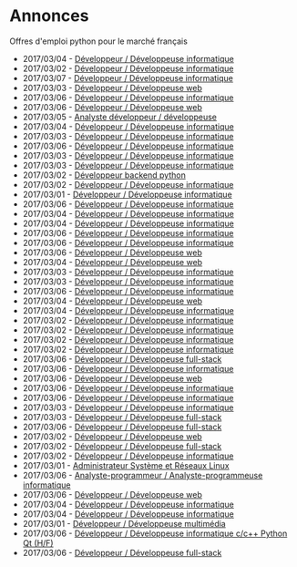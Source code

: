 # Annonces

Offres d'emploi python pour le marché français

* 2017/03/04 - [Développeur / Développeuse informatique](http://www.pyjobs.fr/jobs/details/5106/developpeur-developpeuse-informatique "Développeur / Développeuse informatique")
* 2017/03/02 - [Développeur / Développeuse informatique](http://www.pyjobs.fr/jobs/details/5090/developpeur-developpeuse-informatique "Développeur / Développeuse informatique")
* 2017/03/07 - [Développeur / Développeuse informatique](http://www.pyjobs.fr/jobs/details/5129/developpeur-developpeuse-informatique "Développeur / Développeuse informatique")
* 2017/03/03 - [Développeur / Développeuse web](http://www.pyjobs.fr/jobs/details/5097/developpeur-developpeuse-web "Développeur / Développeuse web")
* 2017/03/06 - [Développeur / Développeuse informatique](http://www.pyjobs.fr/jobs/details/5121/developpeur-developpeuse-informatique "Développeur / Développeuse informatique")
* 2017/03/06 - [Développeur / Développeuse web](http://www.pyjobs.fr/jobs/details/5120/developpeur-developpeuse-web "Développeur / Développeuse web")
* 2017/03/05 - [Analyste développeur / développeuse](http://www.pyjobs.fr/jobs/details/5109/analyste-developpeur-developpeuse "Analyste développeur / développeuse")
* 2017/03/04 - [Développeur / Développeuse informatique](http://www.pyjobs.fr/jobs/details/5103/developpeur-developpeuse-informatique "Développeur / Développeuse informatique")
* 2017/03/03 - [Développeur / Développeuse informatique](http://www.pyjobs.fr/jobs/details/5098/developpeur-developpeuse-informatique "Développeur / Développeuse informatique")
* 2017/03/06 - [Développeur / Développeuse informatique](http://www.pyjobs.fr/jobs/details/5119/developpeur-developpeuse-informatique "Développeur / Développeuse informatique")
* 2017/03/03 - [Développeur / Développeuse informatique](http://www.pyjobs.fr/jobs/details/5096/developpeur-developpeuse-informatique "Développeur / Développeuse informatique")
* 2017/03/03 - [Développeur / Développeuse informatique](http://www.pyjobs.fr/jobs/details/5095/developpeur-developpeuse-informatique "Développeur / Développeuse informatique")
* 2017/03/02 - [Développeur backend python](http://www.pyjobs.fr/jobs/details/5089/developpeur-backend-python "Développeur backend python")
* 2017/03/02 - [Développeur / Développeuse informatique](http://www.pyjobs.fr/jobs/details/5088/developpeur-developpeuse-informatique "Développeur / Développeuse informatique")
* 2017/03/01 - [Développeur / Développeuse informatique](http://www.pyjobs.fr/jobs/details/5067/developpeur-developpeuse-informatique "Développeur / Développeuse informatique")
* 2017/03/06 - [Développeur / Développeuse informatique](http://www.pyjobs.fr/jobs/details/5118/developpeur-developpeuse-informatique "Développeur / Développeuse informatique")
* 2017/03/04 - [Développeur / Développeuse informatique](http://www.pyjobs.fr/jobs/details/5102/developpeur-developpeuse-informatique "Développeur / Développeuse informatique")
* 2017/03/04 - [Développeur / Développeuse informatique](http://www.pyjobs.fr/jobs/details/5100/developpeur-developpeuse-informatique "Développeur / Développeuse informatique")
* 2017/03/06 - [Développeur / Développeuse informatique](http://www.pyjobs.fr/jobs/details/5116/developpeur-developpeuse-informatique "Développeur / Développeuse informatique")
* 2017/03/06 - [Développeur / Développeuse informatique](http://www.pyjobs.fr/jobs/details/5115/developpeur-developpeuse-informatique "Développeur / Développeuse informatique")
* 2017/03/06 - [Développeur / Développeuse web](http://www.pyjobs.fr/jobs/details/5117/developpeur-developpeuse-web "Développeur / Développeuse web")
* 2017/03/04 - [Développeur / Développeuse web](http://www.pyjobs.fr/jobs/details/5101/developpeur-developpeuse-web "Développeur / Développeuse web")
* 2017/03/03 - [Développeur / Développeuse informatique](http://www.pyjobs.fr/jobs/details/5093/developpeur-developpeuse-informatique "Développeur / Développeuse informatique")
* 2017/03/03 - [Développeur / Développeuse informatique](http://www.pyjobs.fr/jobs/details/5094/developpeur-developpeuse-informatique "Développeur / Développeuse informatique")
* 2017/03/06 - [Développeur / Développeuse informatique](http://www.pyjobs.fr/jobs/details/5112/developpeur-developpeuse-informatique "Développeur / Développeuse informatique")
* 2017/03/04 - [Développeur / Développeuse web](http://www.pyjobs.fr/jobs/details/5099/developpeur-developpeuse-web "Développeur / Développeuse web")
* 2017/03/04 - [Développeur / Développeuse informatique](http://www.pyjobs.fr/jobs/details/5108/developpeur-developpeuse-informatique "Développeur / Développeuse informatique")
* 2017/03/02 - [Développeur / Développeuse informatique](http://www.pyjobs.fr/jobs/details/5085/developpeur-developpeuse-informatique "Développeur / Développeuse informatique")
* 2017/03/02 - [Développeur / Développeuse informatique](http://www.pyjobs.fr/jobs/details/5084/developpeur-developpeuse-informatique "Développeur / Développeuse informatique")
* 2017/03/02 - [Développeur / Développeuse informatique](http://www.pyjobs.fr/jobs/details/5086/developpeur-developpeuse-informatique "Développeur / Développeuse informatique")
* 2017/03/02 - [Développeur / Développeuse informatique](http://www.pyjobs.fr/jobs/details/5087/developpeur-developpeuse-informatique "Développeur / Développeuse informatique")
* 2017/03/06 - [Développeur / Développeuse full-stack](http://www.pyjobs.fr/jobs/details/5128/developpeur-developpeuse-full-stack "Développeur / Développeuse full-stack")
* 2017/03/06 - [Développeur / Développeuse informatique](http://www.pyjobs.fr/jobs/details/5114/developpeur-developpeuse-informatique "Développeur / Développeuse informatique")
* 2017/03/06 - [Développeur / Développeuse web](http://www.pyjobs.fr/jobs/details/5113/developpeur-developpeuse-web "Développeur / Développeuse web")
* 2017/03/06 - [Développeur / Développeuse informatique](http://www.pyjobs.fr/jobs/details/5126/developpeur-developpeuse-informatique "Développeur / Développeuse informatique")
* 2017/03/06 - [Développeur / Développeuse informatique](http://www.pyjobs.fr/jobs/details/5127/developpeur-developpeuse-informatique "Développeur / Développeuse informatique")
* 2017/03/03 - [Développeur / Développeuse informatique](http://www.pyjobs.fr/jobs/details/5092/developpeur-developpeuse-informatique "Développeur / Développeuse informatique")
* 2017/03/03 - [Développeur / Développeuse full-stack](http://www.pyjobs.fr/jobs/details/5091/developpeur-developpeuse-full-stack "Développeur / Développeuse full-stack")
* 2017/03/06 - [Développeur / Développeuse full-stack](http://www.pyjobs.fr/jobs/details/5125/developpeur-developpeuse-full-stack "Développeur / Développeuse full-stack")
* 2017/03/02 - [Développeur / Développeuse web](http://www.pyjobs.fr/jobs/details/5081/developpeur-developpeuse-web "Développeur / Développeuse web")
* 2017/03/02 - [Développeur / Développeuse full-stack](http://www.pyjobs.fr/jobs/details/5083/developpeur-developpeuse-full-stack "Développeur / Développeuse full-stack")
* 2017/03/02 - [Développeur / Développeuse informatique](http://www.pyjobs.fr/jobs/details/5082/developpeur-developpeuse-informatique "Développeur / Développeuse informatique")
* 2017/03/01 - [Administrateur Système et Réseaux Linux](http://www.pyjobs.fr/jobs/details/5068/administrateur-systeme-et-reseaux-linux "Administrateur Système et Réseaux Linux")
* 2017/03/06 - [Analyste-programmeur / Analyste-programmeuse informatique](http://www.pyjobs.fr/jobs/details/5124/analyste-programmeur-analyste-programmeuse-informatique "Analyste-programmeur / Analyste-programmeuse informatique")
* 2017/03/06 - [Développeur / Développeuse web](http://www.pyjobs.fr/jobs/details/5123/developpeur-developpeuse-web "Développeur / Développeuse web")
* 2017/03/04 - [Développeur / Développeuse informatique](http://www.pyjobs.fr/jobs/details/5105/developpeur-developpeuse-informatique "Développeur / Développeuse informatique")
* 2017/03/04 - [Développeur / Développeuse informatique](http://www.pyjobs.fr/jobs/details/5104/developpeur-developpeuse-informatique "Développeur / Développeuse informatique")
* 2017/03/01 - [Développeur / Développeuse multimédia](http://www.pyjobs.fr/jobs/details/5074/developpeur-developpeuse-multimedia "Développeur / Développeuse multimédia")
* 2017/03/06 - [Développeur / Développeuse informatique c/c++ Python Qt (H/F)](http://www.pyjobs.fr/jobs/details/5122/developpeur-developpeuse-informatique-c-c-python-qt-h-f "Développeur / Développeuse informatique c/c++ Python Qt (H/F)")
* 2017/03/06 - [Développeur / Développeuse full-stack](http://www.pyjobs.fr/jobs/details/5111/developpeur-developpeuse-full-stack "Développeur / Développeuse full-stack")

